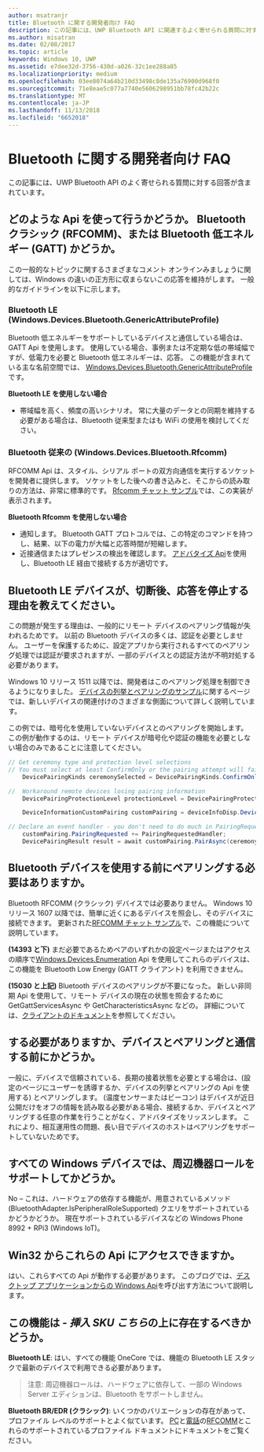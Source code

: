 ```yaml
---
author: msatranjr
title: Bluetooth に関する開発者向け FAQ
description: この記事には、UWP Bluetooth API に関連するよく寄せられる質問に対する回答が含まれています。
ms.author: misatran
ms.date: 02/08/2017
ms.topic: article
keywords: Windows 10, UWP
ms.assetid: e7dee32d-3756-430d-a026-32c1ee288a85
ms.localizationpriority: medium
ms.openlocfilehash: 03ee8074a64b210d33498c8de135a76900d968f0
ms.sourcegitcommit: 71e8eae5c077a7740e5606298951bb78fc42b22c
ms.translationtype: MT
ms.contentlocale: ja-JP
ms.lasthandoff: 11/13/2018
ms.locfileid: "6652018"
---
```

# <a name="bluetooth-developer-faq"></a>Bluetooth に関する開発者向け FAQ

この記事には、UWP Bluetooth API のよく寄せられる質問に対する回答が含まれています。

## <a name="what-apis-do-i-use-bluetooth-classic-rfcomm-or-bluetooth-low-energy-gatt"></a>どのような Api を使って行うかどうか。 Bluetooth クラシック (RFCOMM)、または Bluetooth 低エネルギー (GATT) かどうか。
この一般的なトピックに関するさまざまなコメント オンラインみましょうに関しては、Windows の違いの正方形に収まらないこの応答を維持がします。 一般的なガイドラインを以下に示します。

### <a name="bluetooth-le-windowsdevicesbluetoothgenericattributeprofile"></a>Bluetooth LE (Windows.Devices.Bluetooth.GenericAttributeProfile)

Bluetooth 低エネルギーをサポートしているデバイスと通信している場合は、GATT Api を使用します。 使用している場合、事例または不定期な低の帯域幅ですが、低電力を必要と Bluetooth 低エネルギーは、応答。 この機能が含まれている主な名前空間では、 [Windows.Devices.Bluetooth.GenericAttributeProfile](https://docs.microsoft.com/en-us/uwp/api/Windows.Devices.Bluetooth.GenericAttributeProfile)です。 

**Bluetooth LE を使用しない場合**
- 帯域幅を高く、頻度の高いシナリオ。 常に大量のデータとの同期を維持する必要がある場合は、Bluetooth 従来型またはも WiFi の使用を検討してください。 

### <a name="bluetooth-classic-windowsdevicesbluetoothrfcomm"></a>Bluetooth 従来の (Windows.Devices.Bluetooth.Rfcomm)

RFCOMM Api は、スタイル、シリアル ポートの双方向通信を実行するソケットを開発者に提供します。 ソケットをした後への書き込みと、そこからの読み取りの方法は、非常に標準的です。 [Rfcomm チャット サンプル](https://github.com/Microsoft/Windows-universal-samples/tree/dev/Samples/BluetoothRfcommChat)では、この実装が表示されます。 

**Bluetooth Rfcomm を使用しない場合** 
- 通知します。 Bluetooth GATT プロトコルでは、この特定のコマンドを持つし、結果、以下の電力が大幅と応答時間が短縮します。 
- 近接通信またはプレゼンスの検出を確認します。 [アドバタイズ Api](https://docs.microsoft.com/en-us/uwp/api/windows.devices.bluetooth.advertisement)を使用し、Bluetooth LE 経由で接続する方が適切です。 


## <a name="why-does-my-bluetooth-le-device-stop-responding-after-a-disconnect"></a>Bluetooth LE デバイスが、切断後、応答を停止する理由を教えてください。

この問題が発生する理由は、一般的にリモート デバイスのペアリング情報が失われるためです。 以前の Bluetooth デバイスの多くは、認証を必要としません。 ユーザーを保護するために、設定アプリから実行されるすべてのペアリング処理では認証が要求されますが、一部のデバイスとの認証方法が不明対処する必要があります。 

Windows 10 リリース 1511 以降では、開発者はこのペアリング処理を制御できるようになりました。 [デバイスの列挙とペアリングのサンプル](https://github.com/Microsoft/Windows-universal-samples/tree/master/Samples/DeviceEnumerationAndPairing)に関するページでは、新しいデバイスの関連付けのさまざまな側面について詳しく説明しています。

この例では、暗号化を使用していないデバイスとのペアリングを開始します。 この例が動作するのは、リモート デバイスが暗号化や認証の機能を必要としない場合のみであることに注意してください。

```csharp
// Get ceremony type and protection level selections
// You must select at least ConfirmOnly or the pairing attempt will fail
    DevicePairingKinds ceremonySelected = DevicePairingKinds.ConfirmOnly;

//  Workaround remote devices losing pairing information
    DevicePairingProtectionLevel protectionLevel = DevicePairingProtectionLevel.None

    DeviceInformationCustomPairing customPairing = deviceInfoDisp.DeviceInformation.Pairing.Custom;

// Declare an event handler - you don't need to do much in PairingRequestedHandler since the ceremony is "None"
    customPairing.PairingRequested += PairingRequestedHandler;
    DevicePairingResult result = await customPairing.PairAsync(ceremonySelected, protectionLevel);
```

## <a name="do-i-have-to-pair-bluetooth-devices-before-using-them"></a>Bluetooth デバイスを使用する前にペアリングする必要はありますか。

Bluetooth RFCOMM (クラシック) デバイスでは必要ありません。 Windows 10 リリース 1607 以降では、簡単に近くにあるデバイスを照会し、そのデバイスに接続できます。 更新された[RFCOMM チャット サンプル](https://github.com/Microsoft/Windows-universal-samples/tree/dev/Samples/BluetoothRfcommChat)で、この機能について説明しています。 

**(14393 と下)** まだ必要であるためペアのいずれかの設定ページまたはアクセスの順序で[Windows.Devices.Enumeration](https://msdn.microsoft.com/en-us/library/windows/apps/windows.devices.enumeration.aspx) Api を使用してこれらのデバイスは、この機能を Bluetooth Low Energy (GATT クライアント) を利用できません。

**(15030 と上記)** Bluetooth デバイスのペアリングが不要になった。 新しい非同期 Api を使用して、リモート デバイスの現在の状態を照会するために GetGattServicesAsync や GetCharacteristicsAsync などの。 詳細については、[クライアントのドキュメント](gatt-client.md)を参照してください。 

## <a name="when-should-i-pair-with-a-device-before-communicating-with-it"></a>する必要がありますか、デバイスとペアリングと通信する前にかどうか。
一般に、デバイスで信頼されている、長期の接着状態を必要とする場合は、(設定のページにユーザーを誘導するか、デバイスの列挙とペアリングの Api を使用する) とペアリングします。 (温度センサーまたはビーコン) はデバイスが近日公開だけをオフの情報を読み取る必要がある場合、接続するか、デバイスとペアリングする任意の作業を行うことがなく、アドバタイズをリッスンします。 これにより、相互運用性の問題、長い目でデバイスのホストはペアリングをサポートしていないためです。 

## <a name="do-all-windows-devices-support-peripheral-role"></a>すべての Windows デバイスでは、周辺機器ロールをサポートしてかどうか。

No – これは、ハードウェアの依存する機能が、用意されているメソッド (BluetoothAdapter.IsPeripheralRoleSupported) クエリをサポートされているかどうかどうか。  現在サポートされているデバイスなどの Windows Phone 8992 + RPi3 (Windows IoT)。 

## <a name="can-i-access-these-apis-from-win32"></a>Win32 からこれらの Api にアクセスできますか。

はい、これらすべての Api が動作する必要があります。 このブログでは、[デスクトップ アプリケーションからの Windows Api](https://blogs.windows.com/buildingapps/2017/01/25/calling-windows-10-apis-desktop-application/)を呼び出す方法について説明します。 
## <a name="is-this-functionality-supposed-to-exist-on--insert-sku-here-"></a>この機能は *- 挿入 SKU こちら*の上に存在するべきかどうか。

**Bluetooth LE**: はい、すべての機能 OneCore では、機能の Bluetooth LE スタックで最新のデバイスで利用できる必要があります。 
> 注意: 周辺機器ロールは、ハードウェアに依存して、一部の Windows Server エディションは、Bluetooth をサポートしません。 

**Bluetooth BR/EDR (クラシック)**: いくつかのバリエーションの存在があって、プロファイル レベルのサポートとよく似ています。 [PC](https://support.microsoft.com/en-us/help/10568/windows-10-supported-bluetooth-profiles)と[電話](https://support.microsoft.com/en-us/help/10569/windows-10-mobile-supported-bluetooth-profiles)の[RFCOMM](send-or-receive-files-with-rfcomm.md)とこれらのサポートされているプロファイル ドキュメントにドキュメントをご覧ください。

